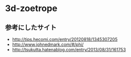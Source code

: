 # 3d-zoetrope
## 参考にしたサイト
- http://tips.hecomi.com/entry/20120818/1345307205
- http://www.johnedmark.com/#/phi/
- http://tsukutta.hatenablog.com/entry/2013/08/31/161753
